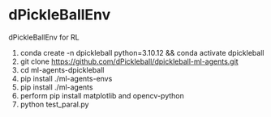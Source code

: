 # dPickleBallEnv
dPickleBallEnv for RL

1) conda create -n dpickleball python=3.10.12 && conda activate dpickleball
2) git clone https://github.com/dPickleball/dpickleball-ml-agents.git
3) cd ml-agents-dpickleball
4) pip install ./ml-agents-envs
5) pip install ./ml-agents
6) perform pip install matplotlib and opencv-python
7) python test_paral.py
